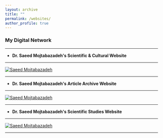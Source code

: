 ```yaml
---
layout: archive
title: ""
permalink: /websites/
author_profile: true
---
```


### **My Digital Network**
___
* **Dr. Saeed Mojtabazadeh's Scientific & Cultural Website**
___

<a href="http://www.mojtabazadeh.ir/" target="_blank">
    <img src="https://github.com/mojtabazadeh/mojtabazadeh.github.io/blob/main/images/web1.jpg?raw=true" alt="Saeed Mojtabazadeh" />
</a>

___
* **Dr. Saeed Mojtabazadeh's Article Archive Website**
___
<a href="http://www.drmojtabazadeh.ir/" target="_blank">
    <img src="https://github.com/mojtabazadeh/mojtabazadeh.github.io/blob/main/images/web2.jpg?raw=true" alt="Saeed Mojtabazadeh" />
</a>

___
* **Dr. Saeed Mojtabazadeh's Scientific Studies Website**
___

<a href="http://www.smoj.ir/" target="_blank">
    <img src="https://github.com/mojtabazadeh/mojtabazadeh.github.io/blob/main/images/web3.jpg?raw=true" alt="Saeed Mojtabazadeh" />
</a>

___

